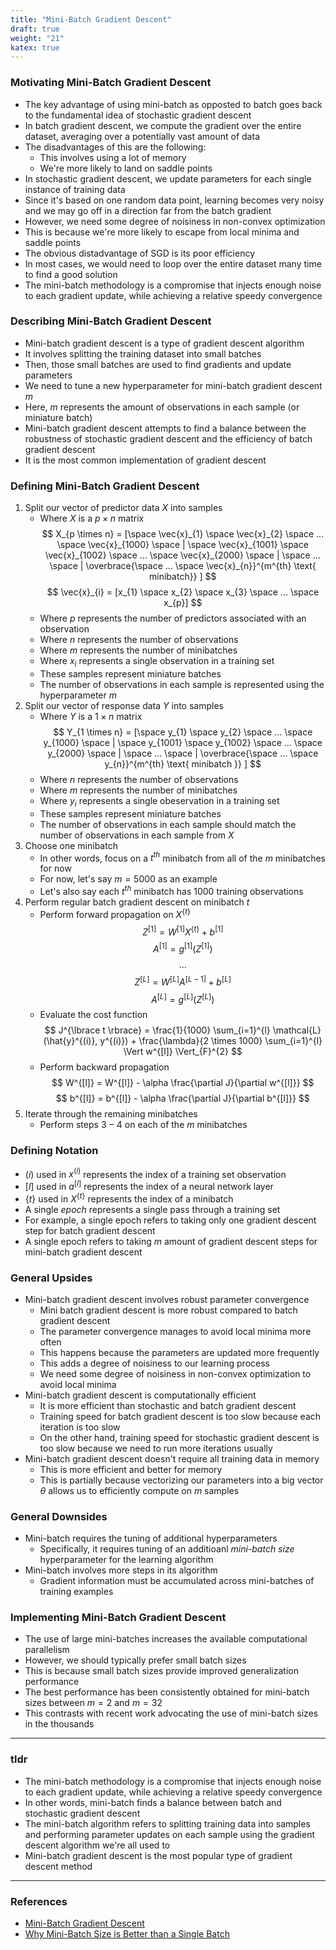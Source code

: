 ```yaml
---
title: "Mini-Batch Gradient Descent"
draft: true
weight: "21"
katex: true
---
```


### Motivating Mini-Batch Gradient Descent
- The key advantage of using mini-batch as opposted to batch goes back to the fundamental idea of stochastic gradient descent
- In batch gradient descent, we compute the gradient over the entire dataset, averaging over a potentially vast amount of data
- The disadvantages of this are the following:
	- This involves using a lot of memory
	- We're more likely to land on saddle points
- In stochastic gradient descent, we update parameters for each single instance of training data
- Since it's based on one random data point, learning becomes very noisy and we may go off in a direction far from the batch gradient
- However, we need some degree of noisiness in non-convex optimization
- This is because we're more likely to escape from local minima and saddle points
- The obvious distadvantage of SGD is its poor efficiency
- In most cases, we would need to loop over the entire dataset many time to find a good solution
- The mini-batch methodology is a compromise that injects enough noise to each gradient update, while achieving a relative speedy convergence

### Describing Mini-Batch Gradient Descent
- Mini-batch gradient descent is a type of gradient descent algorithm
- It involves splitting the training dataset into small batches
- Then, those small batches are used to find gradients and update parameters
- We need to tune a new hyperparameter for mini-batch gradient descent $m$
- Here, $m$ represents the amount of observations in each sample (or miniature batch)
- Mini-batch gradient descent attempts to find a balance between the robustness of stochastic gradient descent and the efficiency of batch gradient descent
- It is the most common implementation of gradient descent

### Defining Mini-Batch Gradient Descent
1. Split our vector of predictor data $X$ into samples
	- Where $X$ is a $p \times n$ matrix
	$$ X_{p \times n} = [\space \vec{x}_{1} \space \vec{x}_{2} \space ... \space \vec{x}_{1000} \space | \space \vec{x}_{1001} \space \vec{x}_{1002} \space ... \space \vec{x}_{2000} \space | \space ... \space | \overbrace{\space ... \space \vec{x}_{n}}^{m^{th} \text{ minibatch}} ] $$
	$$ \vec{x}_{i} = [x_{1} \space x_{2} \space x_{3} \space ... \space x_{p}] $$
	- Where $p$ represents the number of predictors associated with an observation
	- Where $n$ represents the number of observations
	- Where $m$ represents the number of minibatches
	- Where $x_{i}$ represents a single observation in a training set
	- These samples represent miniature batches
	- The number of observations in each sample is represented using the hyperparameter $m$
2. Split our vector of response data $Y$ into samples
	- Where $Y$ is a $1 \times n$ matrix
	$$ Y_{1 \times n} = [\space y_{1} \space y_{2} \space ... \space y_{1000} \space | \space y_{1001} \space y_{1002} \space ... \space y_{2000} \space | \space ... \space | \overbrace{\space ... \space y_{n}}^{m^{th} \text{ minibatch }} ] $$
	- Where $n$ represents the number of observations
	- Where $m$ represents the number of minibatches
	- Where $y_{i}$ represents a single obeservation in a training set
	- These samples represent miniature batches
	- The number of observations in each sample should match the number of observations in each sample from $X$
3. Choose one minibatch 
	- In other words, focus on a $t^{th}$ minibatch from all of the $m$ minibatches for now
	- For now, let's say $m=5000$ as an example
	- Let's also say each $t^{th}$ minibatch has $1000$ training observations
4. Perform regular batch gradient descent on minibatch $t$
	- Perform forward propagation on $X^{\lbrace t \rbrace}$
	$$ Z^{[1]} = W^{[1]} X^{\lbrace t \rbrace} + b^{[1]} $$
	$$ A^{[1]} = g^{[1]}(Z^{[1]}) $$
	$$ ... $$
	$$ Z^{[L]} = W^{[L]} A^{[L-1]} + b^{[L]} $$
	$$ A^{[L]} = g^{[L]}(Z^{[L]}) $$
	- Evaluate the cost function
	$$ J^{\lbrace t \rbrace} = \frac{1}{1000} \sum_{i=1}^{l} \mathcal{L}(\hat{y}^{(i)}, y^{(i)}) + \frac{\lambda}{2 \times 1000} \sum_{i=1}^{l} \Vert w^{[l]} \Vert_{F}^{2} $$
	- Perform backward propagation
	$$ W^{[l]} = W^{[l]} - \alpha \frac{\partial J}{\partial w^{[l]}} $$
	$$ b^{[l]} = b^{[l]} - \alpha \frac{\partial J}{\partial b^{[l]}} $$
5. Iterate through the remaining minibatches
	- Perform steps $3-4$ on each of the $m$ minibatches

### Defining Notation
- $(i)$ used in $x^{(i)}$ represents the index of a training set observation
- $[l]$ used in $a^{[l]}$ represents the index of a neural network layer
- $\lbrace t \rbrace$ used in $X^{\lbrace t \rbrace}$ represents the index of a minibatch
- A single *epoch* represents a single pass through a training set
- For example, a single epoch refers to taking only one gradient descent step for batch gradient descent
- A single epoch refers to taking $m$ amount of gradient descent steps for mini-batch gradient descent

### General Upsides
- Mini-batch gradient descent involves robust parameter convergence
	- Mini batch gradient descent is more robust compared to batch gradient descent
	- The parameter convergence manages to avoid local minima more often
	- This happens because the parameters are updated more frequently
	- This adds a degree of noisiness to our learning process
	- We need some degree of noisiness in non-convex optimization to avoid local minima
- Mini-batch gradient descent is computationally efficient
	- It is more efficient than stochastic and batch gradient descent
	- Training speed for batch gradient descent is too slow because each iteration is too slow
	- On the other hand, training speed for stochastic gradient descent is too slow because we need to run more iterations usually
- Mini-batch gradient descent doesn't require all training data in memory
	- This is more efficient and better for memory
	- This is partially because vectorizing our parameters into a big vector $\theta$ allows us to efficiently compute on $m$ samples

### General Downsides
- Mini-batch requires the tuning of additional hyperparameters
	- Specifically, it requires tuning of an additioanl *mini-batch size* hyperparameter for the learning algorithm
- Mini-batch involves more steps in its algorithm
	- Gradient information must be accumulated across mini-batches of training examples

### Implementing Mini-Batch Gradient Descent
- The use of large mini-batches increases the available computational parallelism
- However, we should typically prefer small batch sizes
- This is because small batch sizes provide improved generalization performance
- The best performance has been consistently obtained for mini-batch sizes between $m=2$ and $m=32$
- This contrasts with recent work advocating the use of mini-batch sizes in the thousands

---

### tldr
- The mini-batch methodology is a compromise that injects enough noise to each gradient update,
 while achieving a relative speedy convergence
- In other words, mini-batch finds a balance between batch and stochastic gradient descent
- The mini-batch algorithm refers to splitting training data into samples and performing parameter updates on each sample using the gradient descent algorithm we're all used to
- Mini-batch gradient descent is the most popular type of gradient descent method

---

### References
- [Mini-Batch Gradient Descent](https://www.youtube.com/watch?v=4qJaSmvhxi8&list=PLkDaE6sCZn6Hn0vK8co82zjQtt3T2Nkqc&index=15)
- [Why Mini-Batch Size is Better than a Single Batch](https://datascience.stackexchange.com/questions/16807/why-mini-batch-size-is-better-than-one-single-batch-with-all-training-data)
